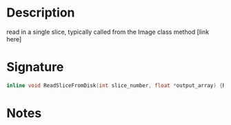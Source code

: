 # Description

read in a single slice, typically called from the Image class method [link here]

# Signature

```c++
inline void ReadSliceFromDisk(int slice_number, float *output_array) {ReadSlicesFromDisk(slice_number, slice_number, output_array);}
```

# Notes
